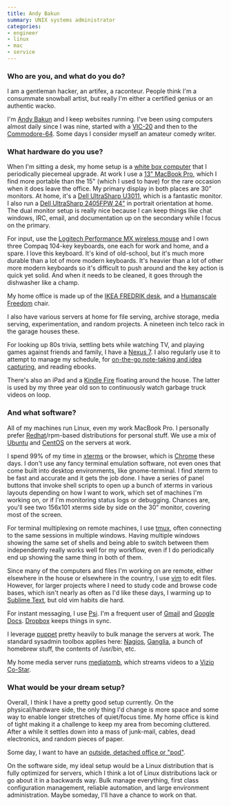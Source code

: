 ```yaml
---
title: Andy Bakun
summary: UNIX systems administrator
categories:
- engineer
- linux
- mac
- service
---
```


### Who are you, and what do you do?

I am a gentleman hacker, an artifex, a raconteur. People think I'm a consummate snowball artist, but really I'm either a certified genius or an authentic wacko.

I'm [Andy Bakun](https://twitter.com/thwartedefforts "Andy's Twitter account.") and I keep websites running. I've been using computers almost daily since I was nine, started with a [VIC-20][] and then to the [Commodore-64][]. Some days I consider myself an amateur comedy writer.

### What hardware do you use?

When I'm sitting a desk, my home setup is a [white box computer](http://en.wikipedia.org/wiki/White_box_(computer_hardware) "The Wikipedia entry for white box computer hardware.") that I periodically piecemeal upgrade. At work I use a [13" MacBook Pro][macbook-pro], which I find more portable than the 15" (which I used to have) for the rare occasion when it does leave the office. My primary display in both places are 30" monitors. At home, it's a [Dell UltraSharp U3011][ultrasharp-u3011], which is a fantastic monitor. I also run a [Dell UltraSharp 2405FPW 24"][u2405fpw] in portrait orientation at home. The dual monitor setup is really nice because I can keep things like chat windows, IRC, email, and documentation up on the secondary while I focus on the primary.

For input, use the [Logitech Performance MX wireless mouse][performance-mouse-mx] and I own three Compaq 104-key keyboards, one each for work and home, and a spare. I love this keyboard. It's kind of old-school, but it's much more durable than a lot of more modern keyboards. It's heavier than a lot of other more modern keyboards so it's difficult to push around and the key action is quick yet solid. And when it needs to be cleaned, it goes through the dishwasher like a champ.

My home office is made up of the [IKEA FREDRIK desk][fredrik], and a [Humanscale Freedom][freedom.2] chair.

I also have various servers at home for file serving, archive storage, media serving, experimentation, and random projects. A nineteen inch telco rack in the garage houses these.

For looking up 80s trivia, settling bets while watching TV, and playing games against friends and family, I have a [Nexus 7][nexus-7]. I also regularly use it to attempt to manage my schedule, for [on-the-go note-taking and idea capturing][evernote], and reading ebooks.

There's also an iPad and a [Kindle Fire][kindle-fire] floating around the house. The latter is used by my three year old son to continuously watch garbage truck videos on loop.

### And what software?

All of my machines run Linux, even my work MacBook Pro. I personally prefer [Redhat][red-hat-enterprise-desktop]/rpm-based distributions for personal stuff. We use a mix of [Ubuntu][] and [CentOS][] on the servers at work.

I spend 99% of my time in [xterms][xterm] or the browser, which is [Chrome][] these days. I don't use any fancy terminal emulation software, not even ones that come built into desktop environments, like gnome-terminal. I find xterm to be fast and accurate and it gets the job done. I have a series of panel buttons that invoke shell scripts to open up a bunch of xterms in various layouts depending on how I want to work, which set of machines I'm working on, or if I'm monitoring status logs or debugging. Chances are, you'll see two 156x101 xterms side by side on the 30" monitor, covering most of the screen.

For terminal multiplexing on remote machines, I use [tmux][], often connecting to the same sessions in multiple windows. Having multiple windows showing the same set of shells and being able to switch between them independently really works well for my workflow, even if I do periodically end up showing the same thing in both of them.

Since many of the computers and files I'm working on are remote, either elsewhere in the house or elsewhere in the country, I use [vim][] to edit files. However, for larger projects where I need to study code and browse code bases, which isn't nearly as often as I'd like these days, I warming up to [Sublime Text][sublime-text], but old vim habits die hard.

For instant messaging, I use [Psi][]. I'm a frequent user of [Gmail][] and [Google Docs][google-docs]. [Dropbox][] keeps things in sync.

I leverage [puppet][] pretty heavily to bulk manage the servers at work. The standard sysadmin toolbox applies here: [Nagios][], [Ganglia][], a bunch of homebrew stuff, the contents of /usr/bin, etc.

My home media server runs [mediatomb][], which streams videos to a [Vizio Co-Star][co-star].

### What would be your dream setup?

Overall, I think I have a pretty good setup currently. On the physical/hardware side, the only thing I'd change is more space and some way to enable longer stretches of quiet/focus time. My home office is kind of tight making it a challenge to keep my area from becoming cluttered. After a while it settles down into a mass of junk-mail, cables, dead electronics, and random pieces of paper.

Some day, I want to have an [outside, detached office or "pod"](http://weburbanist.com/2012/04/30/outside-offices-14-detached-work-pods-eggs-modules-more/ "An article on external work pods.").

On the software side, my ideal setup would be a Linux distribution that is fully optimized for servers, which I think a lot of Linux distributions lack or go about it in a backwards way. Bulk manage everything, first class configuration management, reliable automation, and large environment administration. Maybe someday, I'll have a chance to work on that.

[centos]: https://www.centos.org/ "A Linux distribution."
[chrome]: https://www.google.com/intl/en/chrome/browser/ "A WebKit-based browser, where each tab runs in its own thread."
[co-star]: https://www.vizio.com/co-star "A steaming and app device for TVs."
[commodore-64]: https://en.wikipedia.org/wiki/Commodore_64 "An 8-bit computer."
[dropbox]: https://www.dropbox.com/ "Online syncing and storage."
[evernote]: https://evernote.com/ "Online software for capturing notes."
[fredrik]: https://www.amazon.com/IKEA-Ikea-Fredrik-Desk-White/dp/B00D8BBJXU "A desk."
[freedom.2]: https://www.humanscale.com/products/product_detail.cfm?group=FreedomTaskChairWithHeadrest "A chair."
[ganglia]: http://ganglia.info/ "Software for monitoring hardware/software infrastructure."
[gmail]: https://mail.google.com/mail/ "Web-based email."
[google-docs]: https://en.wikipedia.org/wiki/Google_Docs "A web-based office suite."
[kindle-fire]: https://www.amazon.com/Kindle-Fire-Amazon-Tablet/dp/B0051VVOB2 "An Android-based tablet."
[macbook-pro]: https://www.apple.com/macbook-pro/ "A laptop."
[mediatomb]: http://mediatomb.cc/ "Media streaming software."
[nagios]: https://www.nagios.org/ "Software for monitoring hardware/software infrastructure."
[nexus-7]: http://www.google.com/nexus/#/7 "An Android tablet."
[performance-mouse-mx]: https://www.logitech.com/en-us/product/performance-mouse-mx "A wireless laser mouse."
[psi]: http://psi-im.org/ "An XMPP (Jabber) client."
[puppet]: https://projects.puppetlabs.com/projects/puppet "A tool for automating tasks on *nix systems."
[red-hat-enterprise-desktop]: https://www.redhat.com/en/technologies/linux-platforms/enterprise-linux "A Linux distribution."
[sublime-text]: http://www.sublimetext.com/ "A coder's text editor."
[tmux]: https://sourceforge.net/projects/tmux/ "A terminal multiplexer, similar to screen."
[u2405fpw]: https://www.pcworld.com/article/120996/article.html "A 24 inch LCD monitor."
[ubuntu]: https://www.ubuntu.com/ "A Unix distribution."
[ultrasharp-u3011]: https://www.amazon.com/Dell-UltraSharp-30-Inch-PremierColor-Monitor/dp/B00C2RPW8O "A 30 inch LCD screen."
[vic-20]: https://en.wikipedia.org/wiki/Commodore_VIC-20 "An 8-bit computer."
[vim]: https://www.vim.org/ "A command-line text editor."
[xterm]: https://en.wikipedia.org/wiki/Xterm "Terminal software for the X Window System."
